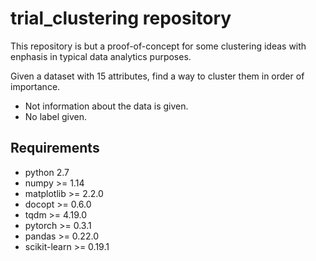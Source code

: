 # trial_clustering repository

This repository is but a proof-of-concept for some clustering ideas with enphasis in typical data analytics purposes.

Given a dataset with 15 attributes, find a way to cluster them in order of importance.

* Not information about the data is given.
* No label given.

## Requirements

- python 2.7
- numpy >= 1.14
- matplotlib >= 2.2.0
- docopt >= 0.6.0
- tqdm >= 4.19.0
- pytorch >= 0.3.1
- pandas >= 0.22.0
- scikit-learn >= 0.19.1